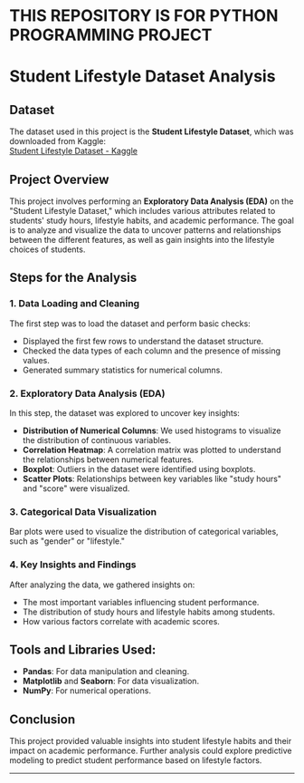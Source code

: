 # THIS REPOSITORY IS FOR PYTHON PROGRAMMING PROJECT

# Student Lifestyle Dataset Analysis
## Dataset
The dataset used in this project is the **Student Lifestyle Dataset**, which was downloaded from Kaggle:  
[Student Lifestyle Dataset - Kaggle](https://www.kaggle.com/datasets/steve1215rogg/student-lifestyle-dataset)


## Project Overview
This project involves performing an **Exploratory Data Analysis (EDA)** on the "Student Lifestyle Dataset," which includes various attributes related to students' study hours, lifestyle habits, and academic performance. The goal is to analyze and visualize the data to uncover patterns and relationships between the different features, as well as gain insights into the lifestyle choices of students.

## Steps for the Analysis

### 1. **Data Loading and Cleaning**
The first step was to load the dataset and perform basic checks:
- Displayed the first few rows to understand the dataset structure.
- Checked the data types of each column and the presence of missing values.
- Generated summary statistics for numerical columns.

### 2. **Exploratory Data Analysis (EDA)**
In this step, the dataset was explored to uncover key insights:
- **Distribution of Numerical Columns**: We used histograms to visualize the distribution of continuous variables.
- **Correlation Heatmap**: A correlation matrix was plotted to understand the relationships between numerical features.
- **Boxplot**: Outliers in the dataset were identified using boxplots.
- **Scatter Plots**: Relationships between key variables like "study hours" and "score" were visualized.

### 3. **Categorical Data Visualization**
Bar plots were used to visualize the distribution of categorical variables, such as "gender" or "lifestyle."

### 4. **Key Insights and Findings**
After analyzing the data, we gathered insights on:
- The most important variables influencing student performance.
- The distribution of study hours and lifestyle habits among students.
- How various factors correlate with academic scores.

## Tools and Libraries Used:
- **Pandas**: For data manipulation and cleaning.
- **Matplotlib** and **Seaborn**: For data visualization.
- **NumPy**: For numerical operations.

## Conclusion
This project provided valuable insights into student lifestyle habits and their impact on academic performance. Further analysis could explore predictive modeling to predict student performance based on lifestyle factors.

---





